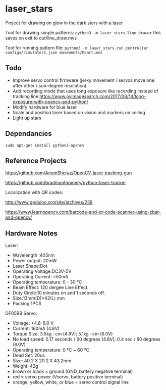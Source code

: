 # laser_stars
Project for drawing on glow in the dark stars with a laser

Tool for drawing simple patterns: `python3 -m laser_stars.line_drawer` this saves on exit to out/line_draw.mvs

Tool for running pattern file: `python3 -m laser_stars.run_controller configs/simulator1.json movements/heart.mvs`

## Todo
 * Improve servo control firmware (jerky movement / servos move one after other / sub-degree resolution)
 * Add recording mode that uses long exposure like recording instead of tracking line https://www.pyimagesearch.com/2017/08/14/long-exposure-with-opencv-and-python/
 * Modify hardware for blue laser
 * Scale and position laser based on vision and markers on ceiling
 * Light up stars

## Dependancies
`sudo apt-get install python3-opencv`

## Reference Projects

https://github.com/AnumSheraz/OpenCV-laser-tracking-gun

https://github.com/bradmontgomery/python-laser-tracker

Localization with QR codes:

http://www.geduino.org/site/archives/258

https://www.learnopencv.com/barcode-and-qr-code-scanner-using-zbar-and-opencv/

## Hardware Notes

Laser:
 * Wavelength :405nm
 * Power output: 20mW 
 * Laser Shape:Dot 
 * Operating Voltage:DC3V-5V
 * Operating Current: <50mA 
 * Operating temperature: 0 - 30 °C
 * Beam Effect: 120 dergee Line Effect.
 * Duty Circle:10 minutes on and 1 seconds off.
 * Size:13mm(D)*42(L) mm
 * Packing:1PCS


DF05BB Servo:
 * Voltage: +4.8-6.0 V
 * Current: 160mA (4.8V)
 * Torque Size: 3.5kg · cm (4.8V); 5.1kg · cm (6.0V)
 * No load speed: 0.17 seconds / 60 degrees (4.8V); 0.4 sec / 60 degrees (6.0V)
 * Operating temperature: 0 ℃ ~ 60 ℃
 * Dead Set: 20us
 * Size: 40.2 X 20.2 X 43.2mm
 * Weight: 42g
 * brown or black = ground (GND, battery negative terminal)
 * red = servo power (Vservo, battery positive terminal)
 * orange, yellow, white, or blue = servo control signal line
